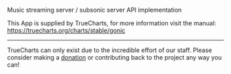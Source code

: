 Music streaming server / subsonic server API implementation

This App is supplied by TrueCharts, for more information visit the manual: https://truecharts.org/charts/stable/gonic

---

TrueCharts can only exist due to the incredible effort of our staff.
Please consider making a [donation](https://truecharts.org/docs/about/sponsor) or contributing back to the project any way you can!
